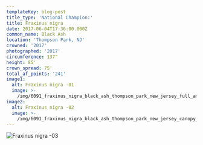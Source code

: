 ```yaml
---
templateKey: blog-post
title_type: 'National Champion:'
title: Fraxinus nigra
date: 2017-06-04T17:36:00.000Z
common_name: Black Ash
location: 'Thompson Park, NJ'
crowned: '2017'
photographed: '2017'
circumference: 137"
height: 85'
crown_spread: 75'
total_af_points: '241'
image1:
  alt: Fraxinus nigra -01
  image: >-
    /img/6091_fraxinus_nigra_black_ash_thompson_park_new_jersey_full_american_forests_brian_kelley_6_9_2018.jpg
image2:
  alt: Fraxinus nigra -02
  image: >-
    /img/6091_fraxinus_nigra_black_ash_thompson_park_new_jersey_canopy_1_american_forests_brian_kelley_6_9_2018.jpg
---
```

![Fraxinus nigra -03](/img/6091_fraxinus_nigra_black_ash_thompson_park_new_jersey_trunk_1_american_forests_brian_kelley_6_9_2018.jpg)
